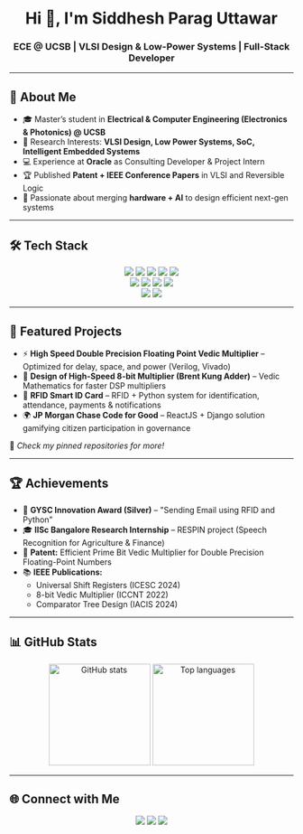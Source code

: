 <h1 align="center">Hi 👋, I'm Siddhesh Parag Uttawar</h1>
<h3 align="center">ECE @ UCSB | VLSI Design & Low-Power Systems | Full-Stack Developer</h3>

---

## 🚀 About Me  

- 🎓 Master’s student in **Electrical & Computer Engineering (Electronics & Photonics) @ UCSB**  
- 🔬 Research Interests: **VLSI Design, Low Power Systems, SoC, Intelligent Embedded Systems**  
- 💻 Experience at **Oracle** as Consulting Developer & Project Intern  
- 🏆 Published **Patent + IEEE Conference Papers** in VLSI and Reversible Logic  
- 🌱 Passionate about merging **hardware + AI** to design efficient next-gen systems  

---

## 🛠 Tech Stack  

<p align="center">
  <!-- Languages -->
  <img src="https://img.shields.io/badge/C-00599C?style=for-the-badge&logo=c&logoColor=white"/>
  <img src="https://img.shields.io/badge/C++-00599C?style=for-the-badge&logo=cplusplus&logoColor=white"/>
  <img src="https://img.shields.io/badge/Python-3776AB?style=for-the-badge&logo=python&logoColor=white"/>
  <img src="https://img.shields.io/badge/Verilog-8A2BE2?style=for-the-badge&logoColor=white"/>
  <img src="https://img.shields.io/badge/MATLAB-0076A8?style=for-the-badge&logo=Mathworks&logoColor=white"/>
  <br/>
  <!-- Frameworks -->
  <img src="https://img.shields.io/badge/React-61DAFB?style=for-the-badge&logo=react&logoColor=black"/>
  <img src="https://img.shields.io/badge/Angular-DD0031?style=for-the-badge&logo=angular&logoColor=white"/>
  <img src="https://img.shields.io/badge/SpringBoot-6DB33F?style=for-the-badge&logo=springboot&logoColor=white"/>
  <img src="https://img.shields.io/badge/Docker-2496ED?style=for-the-badge&logo=docker&logoColor=white"/>
  <br/>
  <!-- Databases -->
  <img src="https://img.shields.io/badge/MongoDB-47A248?style=for-the-badge&logo=mongodb&logoColor=white"/>
  <img src="https://img.shields.io/badge/Oracle-F80000?style=for-the-badge&logo=oracle&logoColor=white"/>
</p>

---

## 📌 Featured Projects  

- ⚡ **High Speed Double Precision Floating Point Vedic Multiplier** – Optimized for delay, space, and power (Verilog, Vivado)  
- 📡 **Design of High-Speed 8-bit Multiplier (Brent Kung Adder)** – Vedic Mathematics for faster DSP multipliers  
- 🪪 **RFID Smart ID Card** – RFID + Python system for identification, attendance, payments & notifications  
- 🌍 **JP Morgan Chase Code for Good** – ReactJS + Django solution gamifying citizen participation in governance  

🔗 *Check my pinned repositories for more!*  

---

## 🏆 Achievements  

- 🥈 **GYSC Innovation Award (Silver)** – "Sending Email using RFID and Python"  
- 🎓 **IISc Bangalore Research Internship** – RESPIN project (Speech Recognition for Agriculture & Finance)  
- 📄 **Patent:** Efficient Prime Bit Vedic Multiplier for Double Precision Floating-Point Numbers  
- 📚 **IEEE Publications:**  
  - Universal Shift Registers (ICESC 2024)  
  - 8-bit Vedic Multiplier (ICCNT 2022)  
  - Comparator Tree Design (IACIS 2024)  

---

## 📊 GitHub Stats  

<p align="center">
  <img src="https://github-readme-stats.vercel.app/api?username=YOUR_USERNAME&show_icons=true&theme=tokyonight" alt="GitHub stats" height="180"/>
  <img src="https://github-readme-stats.vercel.app/api/top-langs/?username=YOUR_USERNAME&layout=compact&theme=tokyonight" alt="Top languages" height="180"/>
</p>

---

## 🌐 Connect with Me  

<p align="center">
  <a href="https://linkedin.com/in/YOUR_LINK"><img src="https://img.shields.io/badge/-LinkedIn-0A66C2?style=for-the-badge&logo=linkedin&logoColor=white"/></a>
  <a href="mailto:uttarwarsiddhesh@gmail.com"><img src="https://img.shields.io/badge/-Email-D14836?style=for-the-badge&logo=gmail&logoColor=white"/></a>
  <a href="https://github.com/YOUR_USERNAME"><img src="https://img.shields.io/badge/-GitHub-181717?style=for-the-badge&logo=github&logoColor=white"/></a>
</p>

